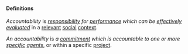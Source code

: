 #### Definitions

*Accountability* is *[responsibility](https://github.com/gcassel/Modular-Organizing-Terminology/blob/master/terms/responsibility.md) for [performance](https://github.com/gcassel/Modular-Organizing-Terminology/blob/master/terms/perform.md) which can be [effectively](https://github.com/gcassel/Modular-Organizing-Terminology/blob/master/terms/effective.md) [evaluated](https://github.com/gcassel/Modular-Organizing-Terminology/blob/master/terms/evaluate.md)* in a [relevant](https://github.com/gcassel/Modular-Organizing-Terminology/blob/master/terms/relevant.md) [social](https://github.com/gcassel/Modular-Organizing-Terminology/blob/master/terms/social.md) [context](https://github.com/gcassel/Modular-Organizing-Terminology/blob/master/terms/context.md).

*An accountability* is *a [commitment](https://github.com/gcassel/Modular-Organization-Terminology/blob/master/terms/commit.md) which is accountable to one or more [specific](https://github.com/gcassel/Modular-Organization-Terminology/blob/master/terms/specific.md) [agents](https://github.com/gcassel/Modular-Organization-Terminology/blob/master/terms/agent.md)*, or within a specific [project](https://github.com/gcassel/Modular-Organization-Terminology/blob/master/terms/project.md).
